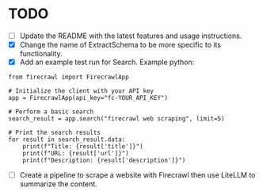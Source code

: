 # TODO
- [ ] Update the README with the latest features and usage instructions.
- [x] Change the name of ExtractSchema to be more specific to its functionality.
- [x] Add an example test run for Search. Example python:

```
from firecrawl import FirecrawlApp

# Initialize the client with your API key
app = FirecrawlApp(api_key="fc-YOUR_API_KEY")

# Perform a basic search
search_result = app.search("firecrawl web scraping", limit=5)

# Print the search results
for result in search_result.data:
    print(f"Title: {result['title']}")
    print(f"URL: {result['url']}")
    print(f"Description: {result['description']}")
```
- [ ] Create a pipeline to scrape a website with Firecrawl then use LiteLLM to summarize the content.
